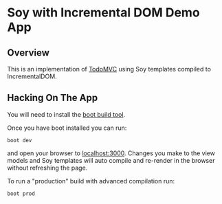 # Soy with Incremental DOM Demo App

## Overview

This is an implementation of [TodoMVC](http://todomvc.com/) using Soy templates compiled to IncrementalDOM.

## Hacking On The App

You will need to install the [boot build tool](https://github.com/boot-clj/boot).

Once you have boot installed you can run:

    boot dev

and open your browser to [localhost:3000](http://localhost:3000/). Changes you make to the view models and Soy templates will auto compile and re-render in the browser without refreshing the page.

To run a "production" build with advanced compilation run:

    boot prod
